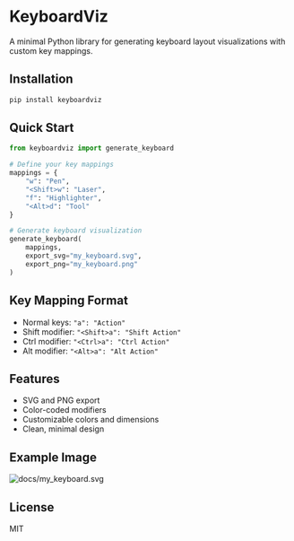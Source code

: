 # KeyboardViz

A minimal Python library for generating keyboard layout visualizations with custom key mappings.

## Installation

```bash
pip install keyboardviz
```

## Quick Start

```python
from keyboardviz import generate_keyboard

# Define your key mappings
mappings = {
    "w": "Pen", 
    "<Shift>w": "Laser", 
    "f": "Highlighter", 
    "<Alt>d": "Tool"
}

# Generate keyboard visualization
generate_keyboard(
    mappings, 
    export_svg="my_keyboard.svg", 
    export_png="my_keyboard.png"
)
```

## Key Mapping Format

- Normal keys: `"a": "Action"`
- Shift modifier: `"<Shift>a": "Shift Action"`
- Ctrl modifier: `"<Ctrl>a": "Ctrl Action"`
- Alt modifier: `"<Alt>a": "Alt Action"`

## Features

- SVG and PNG export
- Color-coded modifiers
- Customizable colors and dimensions
- Clean, minimal design

## Example Image

![docs/my_keyboard.svg](docs/my_keyboard.svg)

## License

MIT

